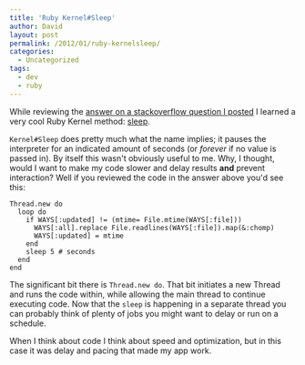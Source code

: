 ```yaml
---
title: 'Ruby Kernel#Sleep'
author: David
layout: post
permalink: /2012/01/ruby-kernelsleep/
categories:
  - Uncategorized
tags:
  - dev
  - ruby
---
```

While reviewing the [answer on a stackoverflow question I posted](http://stackoverflow.com/a/10728091/1007711) I learned a very cool Ruby Kernel method: [sleep](http://www.ruby-doc.org/core-1.9.3/Kernel.html#method-i-sleep).

`Kernel#Sleep` does pretty much what the name implies; it pauses the interpreter for an indicated amount of seconds (or *forever* if no value is passed in). By itself this wasn't obviously useful to me. Why, I thought, would I want to make my code slower and delay results **and** prevent interaction? Well if you reviewed the code in the answer above you'd see this:



    Thread.new do
      loop do
        if WAYS[:updated] != (mtime= File.mtime(WAYS[:file]))
          WAYS[:all].replace File.readlines(WAYS[:file]).map(&:chomp)
          WAYS[:updated] = mtime
        end
        sleep 5 # seconds
      end
    end
    

The significant bit there is `Thread.new do`. That bit initiates a new Thread and runs the code within, while allowing the main thread to continue executing code. Now that the `sleep` is happening in a separate thread you can probably think of plenty of jobs you might want to delay or run on a schedule.

When I think about code I think about speed and optimization, but in this case it was delay and pacing that made my app work.

